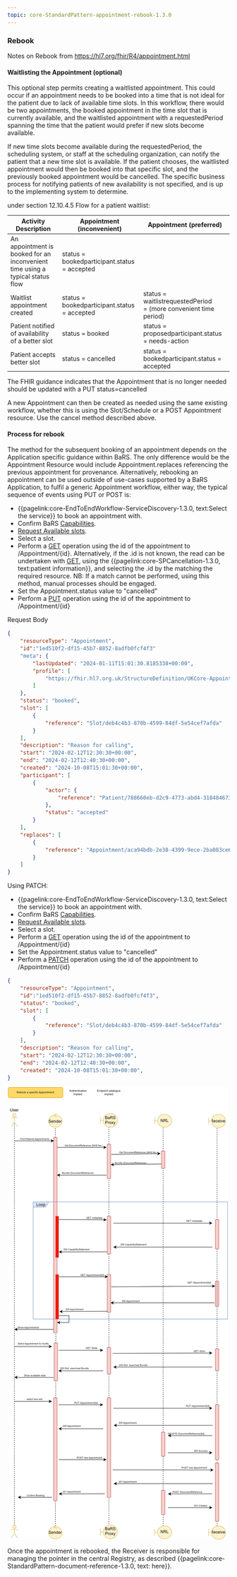 ```yaml
---
topic: core-StandardPattern-appointment-rebook-1.3.0
---
```


### Rebook

Notes on Rebook from https://hl7.org/fhir/R4/appointment.html

#### Waitlisting the Appointment (optional)

This optional step permits creating a waitlisted appointment. This could occur if an appointment needs to be booked into a time that is not ideal for the patient due to lack of available time slots. In this workflow, there would be two appointments, the booked appointment in the time slot that is currently available, and the waitlisted appointment with a requestedPeriod spanning the time that the patient would prefer if new slots become available.

If new time slots become available during the requestedPeriod, the scheduling system, or staff at the scheduling organization, can notify the patient that a new time slot is available. If the patient chooses, the waitlisted appointment would then be booked into that specific slot, and the previously booked appointment would be cancelled. The specific business process for notifying patients of new availability is not specified, and is up to the implementing system to determine.

under section 12.10.4.5 Flow for a patient waitlist: 

| Activity Description                                                                 | Appointment (inconvenient)                              | Appointment (preferred)                                                              |
|--------------------------------------------------------------------------------------|---------------------------------------------------------|--------------------------------------------------------------------------------------|
| An appointment is booked for an inconvenient time using a typical status flow | status = bookedparticipant.status = accepted |                                                                                      |
| Waitlist appointment created                                                  | status = bookedparticipant.status = accepted | status = waitlistrequestedPeriod = (more convenient time period) |
| Patient notified of availability of a better slot                             | status = booked                                  | status = proposedparticipant.status = needs-action                        |
| Patient accepts better slot                                                   | status = cancelled                               | status = bookedparticipant.status = accepted                              |

The FHIR guidance indicates that the Appointment that is no longer needed should be updated with a PUT status=cancelled

A new Appointment can then be created as needed using the same existing workflow, whether this is using the Slot/Schedule or a POST Appointment resource.
Use the cancel method described above.

#### Process for rebook
The method for the subsequent booking of an appointment depends on the Application specific guidance within BaRS. The only difference would be the Appointment Resource would include Appointment.replaces referencing the previous appointment for provenance.
Alternatively, rebooking an appointment can be used outside of use-cases supported by a BaRS Application, to fulfil a generic Appointment workflow, either way, the typical sequence of events using PUT or POST is:

* {{pagelink:core-EndToEndWorkflow-ServiceDiscovery-1.3.0, text:Select the service}}  to book an appointment with. 
* Confirm BaRS [Capabilities](https://digital.nhs.uk/developer/api-catalogue/booking-and-referral-fhir/v1_2_0#get-/metadata).
* [Request Available slots](https://digital.nhs.uk/developer/api-catalogue/booking-and-referral-fhir/v1_2_0#get-/Slot).
* Select a slot.
* Perform a [GET](https://digital.nhs.uk/developer/api-catalogue/booking-and-referral-fhir/v1_2_0#get-/Appointment/-id-) operation using the id of the appointment to /Appointment/\{id\}. Alternatively, if the .id is not known, the read can be undertaken with [GET](https://digital.nhs.uk/developer/api-catalogue/booking-and-referral-fhir/v1_2_0#get-/Appointment), using the {{pagelink:core-SPCancellation-1.3.0, text:patient information}}, and selecting the .id by the matching the required resource. NB: If a match cannot be performed, using this method, manual processes should be engaged.
* Set the Appointment.status value to "cancelled"
* Perform a [PUT](https://digital.nhs.uk/developer/api-catalogue/booking-and-referral-fhir/v1_2_0#put-/Appointment/-id-) operation using the id of the appointment to /Appointment/\{id\}

Request Body

```json
{
	"resourceType": "Appointment",
    "id":"1ed510f2-df15-45b7-8852-8adfb0fcf4f3"
	"meta": {
		"lastUpdated": "2024-01-11T15:01:30.8185338+00:00",
		"profile": [
			"https://fhir.hl7.org.uk/StructureDefinition/UKCore-Appointment"
		]
	},
	"status": "booked",
    "slot": [
        {
            "reference": "Slot/deb4c4b3-870b-4599-84df-5e54cef7afda"
        }
    ],
	"description": "Reason for calling",
	"start": "2024-02-12T12:30:30+00:00",
	"end": "2024-02-12T12:40:30+00:00",
	"created": "2024-10-08T15:01:30+00:00",
	"participant": [
		{
			"actor": {
				"reference": "Patient/788660eb-d2c9-4773-abd4-318484673fb2"
			},
			"status": "accepted"
		}
	],
    "replaces": [
		{
			"reference": "Appointment/aca94bdb-2e38-4399-9ece-2ba083ce65b5"
		}		
	]
}
```

Using PATCH:

* {{pagelink:core-EndToEndWorkflow-ServiceDiscovery-1.3.0, text:Select the service}}  to book an appointment with. 
* Confirm BaRS [Capabilities](https://digital.nhs.uk/developer/api-catalogue/booking-and-referral-fhir/v1_2_0#get-/metadata).
* [Request Available slots](https://digital.nhs.uk/developer/api-catalogue/booking-and-referral-fhir/v1_2_0#get-/Slot).
* Select a slot.
* Perform a [GET](https://digital.nhs.uk/developer/api-catalogue/booking-and-referral-fhir/v1_2_0#get-/Appointment/-id-) operation using the id of the appointment to /Appointment/\{id\}
* Set the Appointment.status value to "cancelled"
* Perform a [PATCH](https://digital.nhs.uk/developer/api-catalogue/booking-and-referral-fhir/v1_2_0#patch-/Appointment/-id-) operation using the id of the appointment to /Appointment/\{id\}

```json
{
	"resourceType": "Appointment",
    "id":"1ed510f2-df15-45b7-8852-8adfb0fcf4f3",
	"status": "booked",
    "slot": [
        {
            "reference": "Slot/deb4c4b3-870b-4599-84df-5e54cef7afda"
        }
    ],
	"description": "Reason for calling",
	"start": "2024-02-12T12:30:30+00:00",
	"end": "2024-02-12T12:40:30+00:00",
	"created": "2024-10-08T15:01:30+00:00",
}
```

<img src="https://raw.githubusercontent.com/NHSDigital/NHSDigital-FHIR-BookingAndReferrals/main/BaRS-Images/SequenceDiagrams/BaRS_Foundation_ReBook.drawio.svg" ></img>

Once the appointment is rebooked, the Receiver is responsible for managing the pointer in the central Registry, as described {{pagelink:core-StandardPattern-document-reference-1.3.0, text: here}}.
